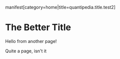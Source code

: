 manifest[category=home|title=quantipedia.title.test2]

# The Better Title

Hello from another page!


Quite a page, isn't it